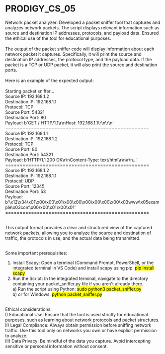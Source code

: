 # PRODIGY_CS_05
Network packet analyzer: Developed a packet sniffer tool that captures and analyzes network packets. The script displays relevant information such as source and destination IP addresses, protocols, and payload data. Ensured the ethical use of the tool for educational purposes.<br><br>
The output of the packet sniffer code will display information about each network packet it captures. Specifically, it will print the source and destination IP addresses, the protocol type, and the payload data. If the packet is a TCP or UDP packet, it will also print the source and destination ports.<br><br>
Here is an example of the expected output:<br><br>
Starting packet sniffer...<br>
Source IP: 192.168.1.2<br>
Destination IP: 192.168.1.1<br>
Protocol: TCP<br>
Source Port: 54321<br>
Destination Port: 80<br>
Payload: b'GET / HTTP/1.1\r\nHost: 192.168.1.1\r\n\r\n'<br>
==================================================<br>
Source IP: 192.168.1.1<br>
Destination IP: 192.168.1.2<br>
Protocol: TCP<br>
Source Port: 80<br>
Destination Port: 54321<br>
Payload: b'HTTP/1.1 200 OK\r\nContent-Type: text/html\r\n\r\n<html>...</html>'<br>
==================================================<br>
Source IP: 192.168.1.2<br>
Destination IP: 192.168.1.1<br>
Protocol: UDP<br>
Source Port: 12345<br>
Destination Port: 53<br>
Payload: b'\x12\x34\x01\x00\x00\x01\x00\x00\x00\x00\x00\x00\x03www\x05example\x03com\x00\x00\x01\x00\x01'<br>
==================================================<br><br>

This output format provides a clear and structured view of the captured network packets, allowing you to analyze the source and destination of traffic, the protocols in use, and the actual data being transmitted.<br><br>

Some important prerequisites:<br>
1. Install Scapy: Open a terminal (Command Prompt, PowerShell, or the integrated terminal in VS Code) and install scapy using pip: <mark>pip install scapy</mark><br>
2. Run the Script: In the integrated terminal, navigate to the directory containing your packet_sniffer.py file if you aren't already there.<br>
   a) Run the script using Python: <mark>sudo python3 packet_sniffer.py</mark><br>
   b) or for Windows: <mark>python packet_sniffer.py</mark><br><br>

Ethical considerations: <br>
I) Educational Use: Ensure that the tool is used strictly for educational purposes, such as learning about network protocols and packet structures.<br>
II) Legal Compliance: Always obtain permission before sniffing network traffic. Use this tool only on networks you own or have explicit permission to analyze.<br>
III) Data Privacy: Be mindful of the data you capture. Avoid intercepting sensitive or personal information without consent.<br>



